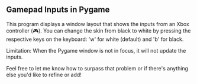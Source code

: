 ## Gamepad Inputs in Pygame

This program displays a window layout that shows the inputs from an Xbox controller (🎮). You can change the skin from black to white by pressing the respective keys on the keyboard: 'w' for white (default) and 'b' for black.

Limitation: When the Pygame window is not in focus, it will not update the inputs.

Feel free to let me know how to surpass that problem or if there's anything else you'd like to refine or add!

